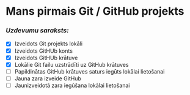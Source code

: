 # Mans pirmais Git / GitHub projekts
### *Uzdevumu saraksts:*
- [x] Izveidots Git projekts lokāli
- [x] Izveidots GitHUb konts
- [x] Izveidots GitHUb krātuve
- [x] Lokālie Git failu uzstrādīti uz GitHub krātuves
- [ ] Papildinātas GitHub krātuves saturs iegūts lokālai lietošanai
- [ ] Jauna zara izveide GitHub
- [ ] Jaunizveidotā zara iegūšana lokālai lietošanai
